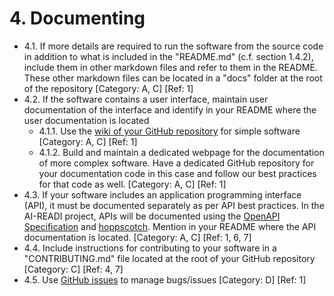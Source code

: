 # 4. Documenting

* 4.1. If more details are required to run the software from the source code in addition to what is included in the "README.md" (c.f. section 1.4.2), include them in other markdown files and refer to them in the README. These other markdown files can be located in a "docs" folder at the root of the repository [Category: A, C] [Ref: 1]
* 4.2. If the software contains a user interface, maintain user documentation of the interface and identify in your README where the user documentation is located
   * 4.1.1. Use the [wiki of your GitHub repository](https://docs.github.com/en/communities/documenting-your-project-with-wikis/about-wikis) for simple software [Category: A, C] [Ref: 1]
   * 4.1.2. Build and maintain a dedicated webpage for the documentation of more complex software. Have a dedicated GitHub repository for your documentation code in this case and follow our best practices for that code as well. [Category: A, C] [Ref: 1]
* 4.3. If your software includes an application programming interface (API), it must be documented separately as per API best practices. In the AI-READI project, APIs will be documented using the [OpenAPI Specification](https://swagger.io/specification/) and [hoppscotch](https://hoppscotch.io/). Mention in your README where the API documentation is located. [Category: A, C] [Ref: 1, 6, 7]
* 4.4. Include instructions for contributing to your software in a "CONTRIBUTING.md" file located at the root of your GitHub repository [Category: C] [Ref: 4, 7]
* 4.5. Use [GitHub issues](https://docs.github.com/en/issues/tracking-your-work-with-issues/about-issues) to manage bugs/issues [Category: D] [Ref: 1]
